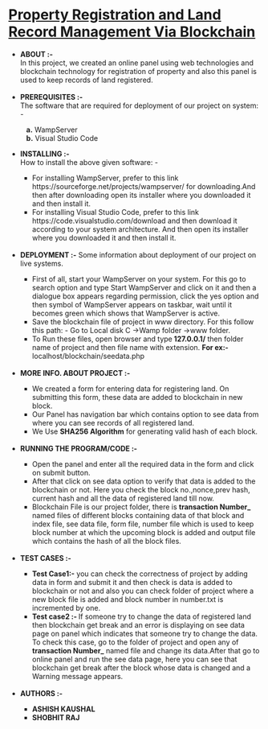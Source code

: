 <h1><u><b>Property Registration and Land Record Management Via Blockchain</b></u></h1><ul>

<li><b> ABOUT :-</b></li>In this project, we created an online panel using web
technologies and blockchain technology for registration of
property and also this panel is used to keep records of land
registered.
<br>
<br>
<li><b> PREREQUISITES :-</b></li>The software that are required for deployment
of our project on system: -<br>

   &nbsp; &nbsp;<b>a.</b> WampServer<br>
   &nbsp; &nbsp;<b>b.</b> Visual Studio Code<br>

<li><b> INSTALLING :-</b> </li>How to install the above given software: -<br><ul type='square'>
<li> For installing WampServer, prefer to this link
https://sourceforge.net/projects/wampserver/ for
downloading.And then after downloading open its installer
  where you downloaded it and then install it.</li>
<li> For installing Visual Studio Code, prefer to this link
https://code.visualstudio.com/download and then download it
according to your system architecture. And then open its
  installer where you downloaded it and then install it.</li></ul><br>

<li><b> DEPLOYMENT :-</b> Some information about deployment of our
project on live systems.</li><ul type='square'>
<li>First of all, start your WampServer on your system. For this
go to search option and type Start WampServer and click on
it and then a dialogue box appears regarding permission,
click the yes option and then symbol of WampServer
appears on taskbar, wait until it becomes green which shows
  that WampServer is active.</li>
<li>  Save the blockchain file of project in www directory. For this
follow this path: - Go to Local disk C ->Wamp folder ->www
  folder.</li>
  <li>  To Run these files, open browser and type<b> 127.0.0.1/</b> then
folder name of project and then file name with extension.
    <b>For ex:-</b>localhost/blockchain/seedata.php</li></ul><br>

<li><b> MORE INFO. ABOUT PROJECT :-</b></li><ul type='square'>
<li> We created a form for entering data for registering land. On
submitting this form, these data are added to blockchain in
  new block.</li>
<li> Our Panel has navigation bar which contains option to see
   data from where you can see records of all registered land.</li>
  <li> We Use <b>SHA256 Algorithm</b> for generating valid hash of each
  block.</li></ul><br>

<li><b> RUNNING THE PROGRAM/CODE :-</li></b><ul type='square'>
<li> Open the panel and enter all the required data in the form
  and click on submit button.</li>
<li> After that click on see data option to verify that data is
added to the blockchain or not. Here you check the block
no.,nonce,prev hash, current hash and all the data of
  registered land till now.</li>
  <li>Blockchain File is our project folder, there is <b>transaction Number_</b>
named files of different blocks containing data of that block and index file,
see data file, form file, number file which is used to keep
block number at which the upcoming block is added and
    output file which contains the hash of all the block files.</li></ul><br>

<li><b> TEST CASES :-</b></li><ul type='square'>
  <li><b> Test Case1:-</b> you can check the correctness of project by
adding data in form and submit it and then check is data is
added to blockchain or not and also you can check folder of 
project where a new block file is added and block number in
    number.txt is incremented by one.</li>
  <li><b> Test case2 :- </b>If someone try to change the data of registered
land then blockchain get break and an error is displaying on
see data page on panel which indicates that someone try to
  change the data.
To check this case, go to the folder of project and open any
    of <b>transaction Number_</b> named file and change its data.After that go
to online panel and run the see data page, here you can see
that blockchain get break after the block whose data is
    changed and a Warning message appears.</li></ul><br>

<li><b> AUTHORS :-</b></li><ul type='square'>
  <li><b> ASHISH KAUSHAL</b></li>
  <li><b> SHOBHIT RAJ</b></li></ul>
